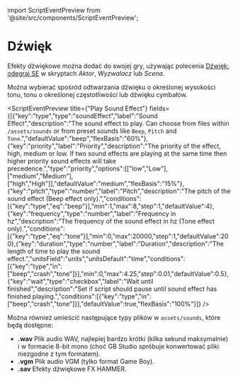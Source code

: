 import ScriptEventPreview from '@site/src/components/ScriptEventPreview';

# Dźwięk
Efekty dźwiękowe można dodać do swojej gry, używając polecenia [Dźwięk: odegraj SE](/docs/scripting/script-glossary/music-sound-effects#play-sound-effect) w skryptach _Aktor_, _Wyzwalacz_ lub _Scena_.

Można wybierać spośród odtwarzania dźwięku o określonej wysokości tonu, tonu o określonej częstotliwości lub dźwięku cymbałów.

<ScriptEventPreview title={"Play Sound Effect"} fields={[{"key":"type","type":"soundEffect","label":"Sound Effect","description":"The sound effect to play. Can choose from files within `/assets/sounds` or from preset sounds like `Beep`, `Pitch` and `Tone`.","defaultValue":"beep","flexBasis":"60%"},{"key":"priority","label":"Priority","description":"The priority of the effect, high, medium or low. If two sound effects are playing at the same time then higher priority sound effects will take precedence.","type":"priority","options":[["low","Low"],["medium","Medium"],["high","High"]],"defaultValue":"medium","flexBasis":"15%"},{"key":"pitch","type":"number","label":"Pitch","description":"The pitch of the sound effect (Beep effect only).","conditions":[{"key":"type","eq":"beep"}],"min":1,"max":8,"step":1,"defaultValue":4},{"key":"frequency","type":"number","label":"Frequency in hz","description":"The frequency of the sound effect in hz (Tone effect only).","conditions":[{"key":"type","eq":"tone"}],"min":0,"max":20000,"step":1,"defaultValue":200},{"key":"duration","type":"number","label":"Duration","description":"The length of time to play the sound effect.","unitsField":"units","unitsDefault":"time","conditions":[{"key":"type","in":["beep","crash","tone"]}],"min":0,"max":4.25,"step":0.01,"defaultValue":0.5},{"key":"wait","type":"checkbox","label":"Wait until finished","description":"Set if script should pause until sound effect has finished playing.","conditions":[{"key":"type","in":["beep","crash","tone"]}],"defaultValue":true,"flexBasis":"100%"}]} />


Można również umieścić następujące typy plików w `assets/sounds`, które będą dostępne:

- **.wav** Plik audio WAV, najlepiej bardzo krótki (kilka sekund maksymalnie) i w formacie 8-bit mono (choć GB Studio spróbuje konwertować pliki niezgodne z tym formatem).
- **.vgm** Plik audio VGM (tylko format Game Boy).
- **.sav** Efekty dźwiękowe FX HAMMER.
